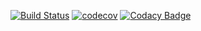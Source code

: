 [![Build Status](https://travis-ci.com/NicoGarofalo/FooTesting.svg?branch=master)](https://travis-ci.com/NicoGarofalo/FooTesting)
[![codecov](https://codecov.io/gh/NicoGarofalo/FooTesting/branch/master/graph/badge.svg)](https://codecov.io/gh/NicoGarofalo/FooTesting)
[![Codacy Badge](https://api.codacy.com/project/badge/Grade/ee17f99f74db44209c03205cf42d3316)](https://www.codacy.com/app/NicoGarofalo/FooTesting?utm_source=github.com&amp;utm_medium=referral&amp;utm_content=NicoGarofalo/FooTesting&amp;utm_campaign=Badge_Grade)
